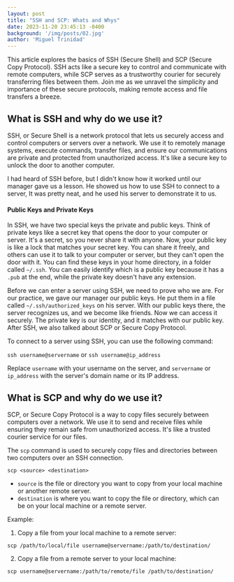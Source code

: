 ```yaml
---
layout: post
title: "SSH and SCP: Whats and Whys"
date: 2023-11-20 23:45:13 -0400
background: '/img/posts/02.jpg'
author: 'Miguel Trinidad'
---
```

This article explores the basics of SSH (Secure Shell) and SCP (Secure Copy Protocol). SSH acts like a secure key to control and communicate with remote computers, while SCP serves as a trustworthy courier for securely transferring files between them. Join me as we unravel the simplicity and importance of these secure protocols, making remote access and file transfers a breeze.

## What is SSH and why do we use it?
SSH, or Secure Shell is a network protocol that lets us securely access and control computers or servers over a network. We use it to remotely manage systems, execute commands, transfer files, and ensure our communications are private and protected from unauthorized access. It's like a secure key to unlock the door to another computer.

I had heard of SSH before, but I didn't know how it worked until our manager gave us a lesson. He showed us how to use SSH to connect to a server, It was pretty neat, and he used his server to demonstrate it to us.

#### Public Keys and Private Keys
In SSH, we have two special keys the private and public keys. Think of private keys like a secret key that opens the door to your computer or server. It's a secret, so you never share it with anyone. Now, your public key is like a lock that matches your secret key. You can share it freely, and others can use it to talk to your computer or server, but they can't open the door with it. You can find these keys in your home directory, in a folder called `~/.ssh`. You can easily identify which is a public key because it has a `.pub` at the end, while the private key doesn't have any extension.

Before we can enter a server using SSH, we need to prove who we are. For our practice, we gave our manager our public keys. He put them in a file called `~/.ssh/authorized_keys` on his server. With our public keys there, the server recognizes us, and we become like friends. Now we can access it securely. The private key is our identity, and it matches with our public key. After SSH, we also talked about SCP or Secure Copy Protocol.

To connect to a server using SSH, you can use the following command:

`ssh username@servername` or `ssh username@ip_address`

Replace `username` with your username on the server, and `servername` or `ip_address` with the server's domain name or its IP address.

## What is SCP and why do we use it?
SCP, or Secure Copy Protocol is a way to copy files securely between computers over a network. We use it to send and receive files while ensuring they remain safe from unauthorized access. It's like a trusted courier service for our files. 

The `scp` command is used to securely copy files and directories between two computers over an SSH connection.

`scp <source> <destination>`

- `source` is the file or directory you want to copy from your local machine or another remote server.
- `destination` is where you want to copy the file or directory, which can be on your local machine or a remote server.

Example:

1. Copy a file from your local machine to a remote server:

`scp /path/to/local/file username@servername:/path/to/destination/`

2. Copy a file from a remote server to your local machine:

`scp username@servername:/path/to/remote/file /path/to/destination/`
